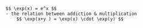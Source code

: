
    $$ \exp(x) = e^x $$
    - the relation between addiction & multiplication
        $$ \exp(x+y ) = \exp(x) \cdot \exp(y) $$